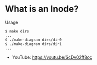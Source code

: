 What is an Inode?
=================

Usage

    $ make dirs
    ...
    $ ./make-diagram dirs/dir0
    $ ./make-diagram dirs/dir1
    ...

- YouTube: https://youtu.be/ScDv02ff8oc
